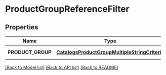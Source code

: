 # ProductGroupReferenceFilter
## Properties

| Name | Type | Description | Notes |
|------------ | ------------- | ------------- | -------------|
| **PRODUCT\_GROUP** | [**CatalogsProductGroupMultipleStringCriteria**](.md) |  | [default to null] |

[[Back to Model list]](../README.md#documentation-for-models) [[Back to API list]](../README.md#documentation-for-api-endpoints) [[Back to README]](../README.md)

